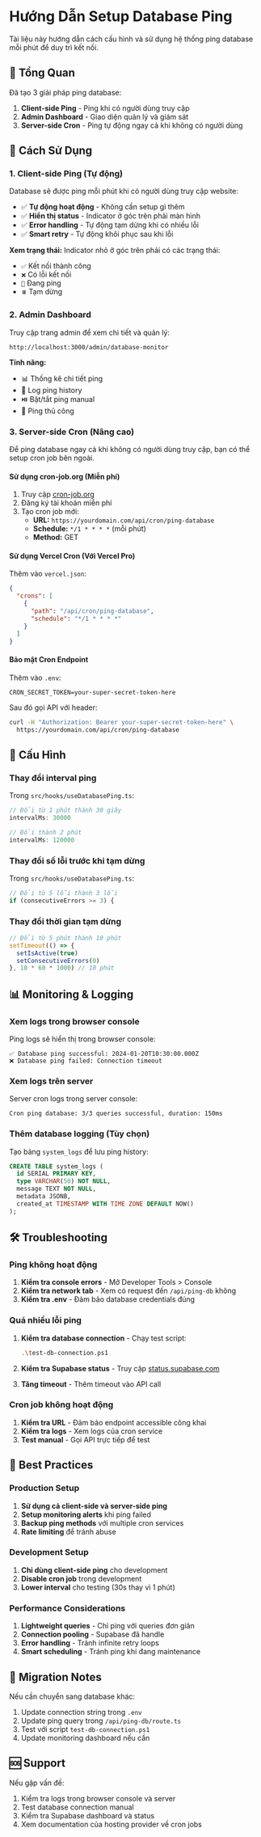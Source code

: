 # Hướng Dẫn Setup Database Ping

Tài liệu này hướng dẫn cách cấu hình và sử dụng hệ thống ping database mỗi phút để duy trì kết nối.

## 🎯 Tổng Quan

Đã tạo 3 giải pháp ping database:

1. **Client-side Ping** - Ping khi có người dùng truy cập
2. **Admin Dashboard** - Giao diện quản lý và giám sát
3. **Server-side Cron** - Ping tự động ngay cả khi không có người dùng

## 🚀 Cách Sử Dụng

### 1. Client-side Ping (Tự động)

Database sẽ được ping mỗi phút khi có người dùng truy cập website:

- ✅ **Tự động hoạt động** - Không cần setup gì thêm
- ✅ **Hiển thị status** - Indicator ở góc trên phải màn hình
- ✅ **Error handling** - Tự động tạm dừng khi có nhiều lỗi
- ✅ **Smart retry** - Tự động khôi phục sau khi lỗi

**Xem trạng thái:** Indicator nhỏ ở góc trên phải có các trạng thái:
- `✅` Kết nối thành công  
- `❌` Có lỗi kết nối
- `🔄` Đang ping
- `⏸️` Tạm dừng

### 2. Admin Dashboard

Truy cập trang admin để xem chi tiết và quản lý:

```
http://localhost:3000/admin/database-monitor
```

**Tính năng:**
- 📊 Thống kê chi tiết ping
- 📝 Log ping history  
- ⏯️ Bật/tắt ping manual
- 🔧 Ping thủ công

### 3. Server-side Cron (Nâng cao)

Để ping database ngay cả khi không có người dùng truy cập, bạn có thể setup cron job bên ngoài.

#### Sử dụng cron-job.org (Miễn phí)

1. Truy cập [cron-job.org](https://cron-job.org)
2. Đăng ký tài khoản miễn phí
3. Tạo cron job mới:
   - **URL:** `https://yourdomain.com/api/cron/ping-database`
   - **Schedule:** `*/1 * * * *` (mỗi phút)
   - **Method:** GET

#### Sử dụng Vercel Cron (Với Vercel Pro)

Thêm vào `vercel.json`:

```json
{
  "crons": [
    {
      "path": "/api/cron/ping-database",
      "schedule": "*/1 * * * *"
    }
  ]
}
```

#### Bảo mật Cron Endpoint

Thêm vào `.env`:

```env
CRON_SECRET_TOKEN=your-super-secret-token-here
```

Sau đó gọi API với header:

```bash
curl -H "Authorization: Bearer your-super-secret-token-here" \
  https://yourdomain.com/api/cron/ping-database
```

## 🔧 Cấu Hình

### Thay đổi interval ping

Trong `src/hooks/useDatabasePing.ts`:

```typescript
// Đổi từ 1 phút thành 30 giây
intervalMs: 30000 

// Đổi thành 2 phút  
intervalMs: 120000
```

### Thay đổi số lỗi trước khi tạm dừng

Trong `src/hooks/useDatabasePing.ts`:

```typescript
// Đổi từ 5 lỗi thành 3 lỗi
if (consecutiveErrors >= 3) {
```

### Thay đổi thời gian tạm dừng

```typescript
// Đổi từ 5 phút thành 10 phút
setTimeout(() => {
  setIsActive(true)
  setConsecutiveErrors(0)
}, 10 * 60 * 1000) // 10 phút
```

## 📊 Monitoring & Logging

### Xem logs trong browser console

Ping logs sẽ hiển thị trong browser console:

```
✅ Database ping successful: 2024-01-20T10:30:00.000Z
❌ Database ping failed: Connection timeout
```

### Xem logs trên server

Server cron logs trong server console:

```
Cron ping database: 3/3 queries successful, duration: 150ms
```

### Thêm database logging (Tùy chọn)

Tạo bảng `system_logs` để lưu ping history:

```sql
CREATE TABLE system_logs (
  id SERIAL PRIMARY KEY,
  type VARCHAR(50) NOT NULL,
  message TEXT NOT NULL,
  metadata JSONB,
  created_at TIMESTAMP WITH TIME ZONE DEFAULT NOW()
);
```

## 🛠️ Troubleshooting

### Ping không hoạt động

1. **Kiểm tra console errors** - Mở Developer Tools > Console
2. **Kiểm tra network tab** - Xem có request đến `/api/ping-db` không
3. **Kiểm tra .env** - Đảm bảo database credentials đúng

### Quá nhiều lỗi ping

1. **Kiểm tra database connection** - Chạy test script:
   ```bash
   .\test-db-connection.ps1
   ```

2. **Kiểm tra Supabase status** - Truy cập [status.supabase.com](https://status.supabase.com)

3. **Tăng timeout** - Thêm timeout vào API call

### Cron job không hoạt động

1. **Kiểm tra URL** - Đảm bảo endpoint accessible công khai
2. **Kiểm tra logs** - Xem logs của cron service
3. **Test manual** - Gọi API trực tiếp để test

## 📱 Best Practices

### Production Setup

1. **Sử dụng cả client-side và server-side ping**
2. **Setup monitoring alerts** khi ping failed
3. **Backup ping methods** với multiple cron services
4. **Rate limiting** để tránh abuse

### Development Setup

1. **Chỉ dùng client-side ping** cho development
2. **Disable cron job** trong development
3. **Lower interval** cho testing (30s thay vì 1 phút)

### Performance Considerations

1. **Lightweight queries** - Chỉ ping với queries đơn giản
2. **Connection pooling** - Supabase đã handle
3. **Error handling** - Tránh infinite retry loops
4. **Smart scheduling** - Tránh ping khi đang maintenance

## 🔄 Migration Notes

Nếu cần chuyển sang database khác:

1. Update connection string trong `.env`
2. Update ping query trong `/api/ping-db/route.ts`
3. Test với script `test-db-connection.ps1`
4. Update monitoring dashboard nếu cần

## 🆘 Support

Nếu gặp vấn đề:

1. Kiểm tra logs trong browser console và server
2. Test database connection manual
3. Kiểm tra Supabase dashboard và status
4. Xem documentation của hosting provider về cron jobs
